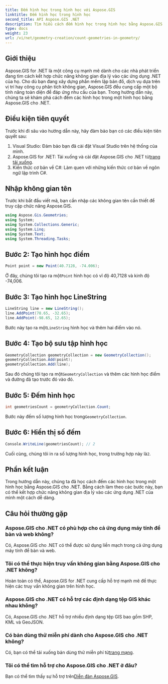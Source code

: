```yaml
---
title: Đếm hình học trong hình học với Aspose.GIS
linktitle: Đếm hình học trong hình học
second_title: API Aspose.GIS .NET
description: Tìm hiểu cách đếm hình học trong hình học bằng Aspose.GIS cho .NET. Hướng dẫn từng bước với các ví dụ về mã dành cho nhà phát triển.
type: docs
weight: 23
url: /vi/net/geometry-creation/count-geometries-in-geometry/
---
```

## Giới thiệu
Aspose.GIS for .NET là một công cụ mạnh mẽ dành cho các nhà phát triển đang tìm cách kết hợp chức năng không gian địa lý vào các ứng dụng .NET của họ. Cho dù bạn đang xây dựng phần mềm lập bản đồ, dịch vụ dựa trên vị trí hay công cụ phân tích không gian, Aspose.GIS đều cung cấp một bộ tính năng toàn diện để đáp ứng nhu cầu của bạn. Trong hướng dẫn này, chúng ta sẽ khám phá cách đếm các hình học trong một hình học bằng Aspose.GIS cho .NET.
## Điều kiện tiên quyết
Trước khi đi sâu vào hướng dẫn này, hãy đảm bảo bạn có các điều kiện tiên quyết sau:
1. Visual Studio: Đảm bảo bạn đã cài đặt Visual Studio trên hệ thống của mình.
2. Aspose.GIS for .NET: Tải xuống và cài đặt Aspose.GIS cho .NET từ[trang tải xuống](https://releases.aspose.com/gis/net/).
3. Kiến thức cơ bản về C#: Làm quen với những kiến thức cơ bản về ngôn ngữ lập trình C#.

## Nhập không gian tên
Trước khi bắt đầu viết mã, bạn cần nhập các không gian tên cần thiết để truy cập chức năng Aspose.GIS.

```csharp
using Aspose.Gis.Geometries;
using System;
using System.Collections.Generic;
using System.Linq;
using System.Text;
using System.Threading.Tasks;
```

## Bước 2: Tạo hình học điểm
```csharp
Point point = new Point(40.7128, -74.006);
```
 Ở đây, chúng tôi tạo ra một`Point` hình học có vĩ độ 40,7128 và kinh độ -74,006.
## Bước 3: Tạo hình học LineString
```csharp
LineString line = new LineString();
line.AddPoint(78.65, -32.65);
line.AddPoint(-98.65, 12.65);
```
 Bước này tạo ra một`LineString` hình học và thêm hai điểm vào nó.
## Bước 4: Tạo bộ sưu tập hình học
```csharp
GeometryCollection geometryCollection = new GeometryCollection();
geometryCollection.Add(point);
geometryCollection.Add(line);
```
 Sau đó chúng tôi tạo ra một`GeometryCollection` và thêm các hình học điểm và đường đã tạo trước đó vào đó.
## Bước 5: Đếm hình học
```csharp
int geometriesCount = geometryCollection.Count;
```
 Bước này đếm số lượng hình học trong`GeometryCollection`.
## Bước 6: Hiển thị số đếm
```csharp
Console.WriteLine(geometriesCount); // 2
```
 Cuối cùng, chúng tôi in ra số lượng hình học, trong trường hợp này là`2`.

## Phần kết luận
Trong hướng dẫn này, chúng ta đã học cách đếm các hình học trong một hình học bằng Aspose.GIS cho .NET. Bằng cách làm theo các bước này, bạn có thể kết hợp chức năng không gian địa lý vào các ứng dụng .NET của mình một cách dễ dàng.
## Câu hỏi thường gặp
### Aspose.GIS cho .NET có phù hợp cho cả ứng dụng máy tính để bàn và web không?
Có, Aspose.GIS cho .NET có thể được sử dụng liền mạch trong cả ứng dụng máy tính để bàn và web.
### Tôi có thể thực hiện truy vấn không gian bằng Aspose.GIS cho .NET không?
Hoàn toàn có thể, Aspose.GIS for .NET cung cấp hỗ trợ mạnh mẽ để thực hiện các truy vấn không gian trên hình học.
### Aspose.GIS cho .NET có hỗ trợ các định dạng tệp GIS khác nhau không?
Có, Aspose.GIS cho .NET hỗ trợ nhiều định dạng tệp GIS bao gồm SHP, KML và GeoJSON.
### Có bản dùng thử miễn phí dành cho Aspose.GIS cho .NET không?
 Có, bạn có thể tải xuống bản dùng thử miễn phí từ[trang mạng](https://releases.aspose.com/).
### Tôi có thể tìm hỗ trợ cho Aspose.GIS cho .NET ở đâu?
 Bạn có thể tìm thấy sự hỗ trợ trên[Diễn đàn Aspose.GIS](https://forum.aspose.com/c/gis/33).